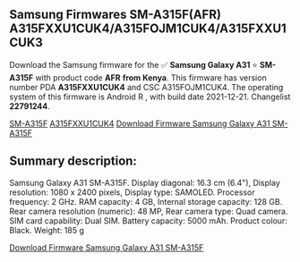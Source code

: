 <h2>Samsung Firmwares SM-A315F(AFR) A315FXXU1CUK4/A315FOJM1CUK4/A315FXXU1CUK3</h2>
Download the Samsung firmware for the ✅ <strong>Samsung Galaxy A31 </strong> ⭐ <strong>SM-A315F</strong> with product code <strong>AFR</strong> <strong> from Kenya</strong>. This firmware has version number PDA <strong>A315FXXU1CUK4</strong> and CSC A315FOJM1CUK4. The operating system of this firmware is Android R , with build date 2021-12-21. Changelist <strong>22791244</strong>.

[SM-A315F](https://samfirm.shop/samsung/model/SM-A315F)
[A315FXXU1CUK4](https://samfirm.shop/samsung/pda/A315FXXU1CUK4)
[Download Firmware Samsung Galaxy A31 SM-A315F](https://samfirm.shop/samsung/firmware/484021)
<h2>Summary description:</h2>
<p>Samsung Galaxy A31 SM-A315F. Display diagonal: 16.3 cm (6.4"), Display resolution: 1080 x 2400 pixels, Display type: SAMOLED. Processor frequency: 2 GHz. RAM capacity: 4 GB, Internal storage capacity: 128 GB. Rear camera resolution (numeric): 48 MP, Rear camera type: Quad camera. SIM card capability: Dual SIM. Battery capacity: 5000 mAh. Product colour: Black. Weight: 185 g</p>


[Download Firmware Samsung Galaxy A31 SM-A315F](https://samfirm.shop/samsung/firmware/484021)
